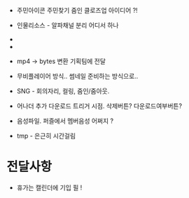 


- 주민아이콘 주민찾기 줌인 클로즈업 아이디어 ?!
- 인물리소스 - 알파채널 분리 어디서 하나
-  
- 
- mp4 -> bytes 변환  기획팀에 전달
- 무비플레이어 방식.. 썸네일 준비하는 방식으로..


- SNG - 회의자리, 컬링, 줌인/줌아웃.
- 어나더 추가 다운로드 트리거 시점. 삭제버튼? 다운로드여부버튼?

- 음성파일. 퍼즐에서 멤버음성 어쩌지 ?
- tmp - 은근히 시간걸림




# 전달사항
 - 휴가는 캘린더에 기입 필 !